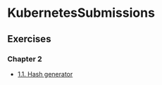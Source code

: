 # KubernetesSubmissions

## Exercises

### Chapter 2

- [1.1. Hash generator](https://github.com/gvisbeen/KubernetesSubmissions/tree/1.1/log_output/hashgenerator-dep.log)